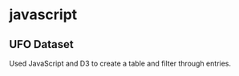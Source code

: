 # javascript

<h2>UFO Dataset</h2>

Used JavaScript and D3 to create a table and filter through entries. 
